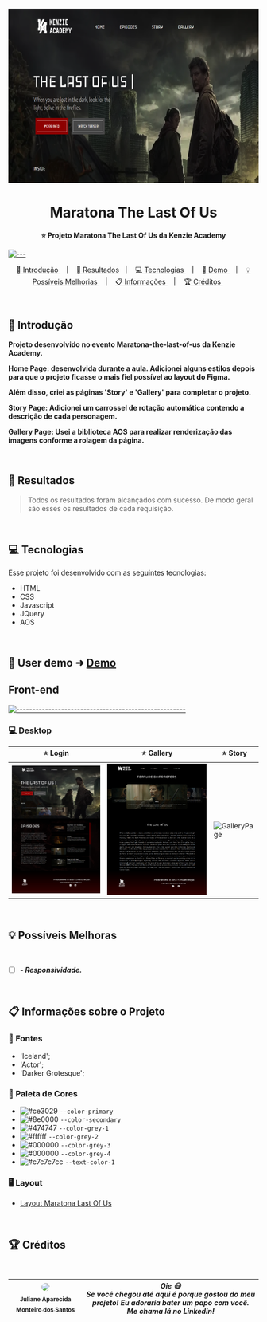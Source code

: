 <p align="center">
  <img src="https://github.com/JulianeMonteiro/Maratona-Kenzie/blob/main/assets/images/readme/tela.png" alt="tela principal" width="700" height="350" />
</p>

<h1 align="center"> Maratona The Last Of Us  </h1>

<p align="center">
  <b> ⭐ Projeto Maratona The Last Of Us da Kenzie Academy </b></br>
</p>

[![---](https://raw.githubusercontent.com/andreasbm/readme/master/assets/lines/colored.png)](#table-of-contents)

<p align="center">
  <a href="#Introdução"> 🧩 Introdução </a>&nbsp;&nbsp;&nbsp;|&nbsp;&nbsp;&nbsp;
  <a href="#Resultados"> 🚀 Resultados</a>&nbsp;&nbsp;&nbsp;|&nbsp;&nbsp;&nbsp;
  <a href="#Tecnologias"> 💻 Tecnologias </a>&nbsp;&nbsp;&nbsp;|&nbsp;&nbsp;&nbsp;
  <a href="#Demo"> 📲 Demo </a>&nbsp;&nbsp;&nbsp;|&nbsp;&nbsp;&nbsp;
  <a href="#Ideias">💡 Possíveis Melhorias </a>&nbsp;&nbsp;&nbsp;|&nbsp;&nbsp;&nbsp;
  <a href="#Informações">📋 Informações </a>&nbsp;&nbsp;&nbsp;|&nbsp;&nbsp;&nbsp;
  <a href="#Creditos"> 🏆 Créditos </a>&nbsp;&nbsp;&nbsp;&nbsp;&nbsp;&nbsp;
</p>

<br/>

<a id="Introdução"></a>

## 🧩 Introdução

  <p>  <b> Projeto desenvolvido no evento Maratona-the-last-of-us da Kenzie Academy. </b></p>  
  <p>  <b> Home Page: desenvolvida durante a aula. Adicionei alguns estilos depois para que o projeto ficasse o mais fiel possível ao layout do Figma.  </b></p>
  <p>  <b> Além disso, criei as páginas 'Story' e 'Gallery' para completar o projeto. </b></p>
  <p>  <b> Story Page: Adicionei um carrossel de rotação automática contendo a descrição de cada personagem. </b></p>
  <p>  <b> Gallery Page: Usei a biblioteca AOS para realizar renderização das imagens conforme a rolagem da página. </b></p>

<br/>

<a id="Resultados"></a>

## 🚀 Resultados

> Todos os resultados foram alcançados com sucesso. De modo geral são esses os resultados de cada requisição.

<br/>

<a id="Tecnologias"></a>

## 💻 Tecnologias

Esse projeto foi desenvolvido com as seguintes tecnologias:

- HTML
- CSS
- Javascript
- JQuery
- AOS

<br/>

<a id="Demo"></a>

## 📲 User demo ➜ [Demo](https://maratona-kenzie-livid.vercel.app/)

## Front-end

</summary>

[![-----------------------------------------------------](https://raw.githubusercontent.com/andreasbm/readme/master/assets/lines/colored.png)](#table-of-contents)

### 💻 Desktop

| ⭐ Login                                                                                                     | ⭐ Gallery                                                                                                     | ⭐ Story                                                                                                           |
| ------------------------------------------------------------------------------------------------------------ | -------------------------------------------------------------------------------------------------------------- | ------------------------------------------------------------------------------------------------------------------ |
| ![HomePage](https://github.com/JulianeMonteiro/Maratona-Kenzie/blob/main/assets/images/readme/tela-home.png) | ![StoryPage](https://github.com/JulianeMonteiro/Maratona-Kenzie/blob/main/assets/images/readme/tela-story.png) | ![GalleryPage](https://github.com/JulianeMonteiro/Maratona-Kenzie/blob/main/assets/images/readme/tela-gallery.png) |

<br />

<a id="Ideias"></a>

## 💡 Possíveis Melhoras

<br />

- [ ] **_- Responsividade._**

<br />

<a id="Informações"></a>

## 📋 Informações sobre o Projeto

### 🔡 Fontes

- 'Iceland';
- 'Actor';
- 'Darker Grotesque';
  <br />

### 🎨 Paleta de Cores

- ![#ce3029](https://placehold.co/15x15/ce3029/ce3029.png) `--color-primary`
- ![#8e0000](https://placehold.co/15x15/8e0000/8e0000.png) `--color-secondary`
- ![#474747](https://placehold.co/15x15/474747/474747.png) `--color-grey-1`
- ![#ffffff](https://placehold.co/15x15/ffffff/ffffff.png) `--color-grey-2`
- ![#000000](https://placehold.co/15x15/000000/000000.png) `--color-grey-3`
- ![#000000](https://placehold.co/15x15/c5c4c4/c5c4c4.png) `--color-grey-4`
- ![#c7c7c7cc](https://placehold.co/15x15/c7c7c7cc/c7c7c7cc.png) `--text-color-1`
  <br />

### 🖥️ Layout

- [Layout Maratona Last Of Us](https://www.figma.com/file/E8MXdl9rjgThlbZYMAjX39/Maratona-Kenzie---The-Last-of-Us?node-id=0%3A1&t=Y8d5G0K9jA49u9yj-0)

<br />

<a id="Creditos"></a>

## 🏆 Créditos

<br />

<div >

| [<img src="https://avatars.githubusercontent.com/u/51388071?s=400&u=d9972902dc501a7cf903921900605fbcb22367c1&v=4" width=300 style="border-radius: 65px;" ><br><sub> Juliane Aparecida Monteiro dos Santos </sub>](https://www.linkedin.com/in/juliane-aparecida-monteiro-dos-santos/) | **_Oie 😃 <br /> Se você chegou até aqui é porque gostou do meu projeto! Eu adoraria bater um papo com você. <br /> Me chama lá no Linkedin!_** |
| ------------------------------------------------------------------------------------------------------------------------------------------------------------------------------------------------------------------------------------------------------------------------------------- | ----------------------------------------------------------------------------------------------------------------------------------------------- |

</div>
